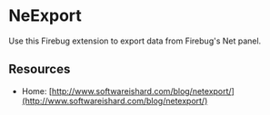 NeExport
========

Use this Firebug extension to export data from Firebug's Net panel.

Resources
---------

* Home: [http://www.softwareishard.com/blog/netexport/](http://www.softwareishard.com/blog/netexport/)
